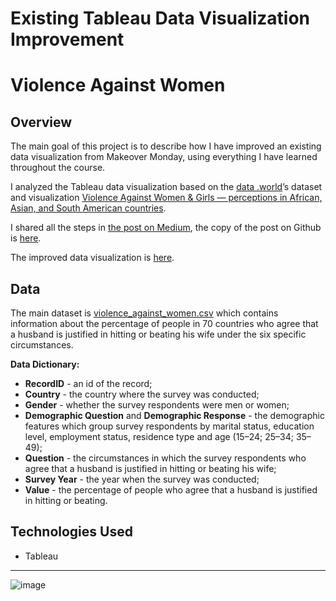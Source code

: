 # Existing Tableau Data Visualization Improvement 
# Violence Against Women

## Overview

The main goal of this project is to describe how I have improved an existing data visualization from Makeover Monday, using everything I have learned throughout the course.

I analyzed the Tableau data visualization based on the [data .world](https://data.world/)’s dataset and visualization [Violence Against Women & Girls — perceptions in African, Asian, and South American countries](https://data.world/makeovermonday/2020w10). 

I shared all the steps in [the post on Medium](https://aquamila.medium.com/udacity-data-visualization-nanodegree-capstone-project-7f9714c0a903), the copy of the post on Github is [here](https://github.com/aquamila/UDACITY_DVND_Capstone-Project/blob/main/post.md).

The improved data visualization is [here](https://public.tableau.com/views/UDACITY_DVND_Capstone_LiudmilaSemenova/ViolenceAgainstWomen?:language=en&:display_count=y&:origin=viz_share_link). 

## Data

The main dataset is [violence_against_women.csv](https://github.com/aquamila/UDACITY_DVND_Capstone-Project/blob/master/https://github.com/aquamila/UDACITY_DVND_Capstone-Project/blob/main/violence_against_women.csv) which contains information about the percentage of people in 70 countries who agree that a husband is justified in hitting or beating his wife under the six specific circumstances.

__Data Dictionary:__

- **RecordID** - an id of the record;<br>
- **Country** - the country where the survey was conducted;<br>
- **Gender** - whether the survey respondents were men or women;<br>
- **Demographic Question** and **Demographic Response** - the demographic features which group survey respondents by marital status, education level, employment status, residence type and age (15–24; 25–34; 35–49);<br>
- **Question** - the circumstances in which the survey respondents who agree that a husband is justified in hitting or beating his wife;<br>
- **Survey Year** - the year when the survey was conducted;<br>
- **Value** - the percentage of people who agree that a husband is justified in hitting or beating.<br>


## Technologies Used

- Tableau

---------

![image](https://user-images.githubusercontent.com/34717940/120427604-2c179b80-c340-11eb-9001-60e62a3b0624.png)

